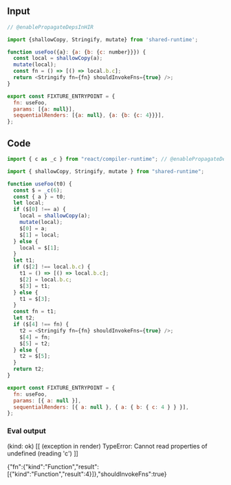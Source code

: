 
## Input

```javascript
// @enablePropagateDepsInHIR

import {shallowCopy, Stringify, mutate} from 'shared-runtime';

function useFoo({a}: {a: {b: {c: number}}}) {
  const local = shallowCopy(a);
  mutate(local);
  const fn = () => [() => local.b.c];
  return <Stringify fn={fn} shouldInvokeFns={true} />;
}

export const FIXTURE_ENTRYPOINT = {
  fn: useFoo,
  params: [{a: null}],
  sequentialRenders: [{a: null}, {a: {b: {c: 4}}}],
};

```

## Code

```javascript
import { c as _c } from "react/compiler-runtime"; // @enablePropagateDepsInHIR

import { shallowCopy, Stringify, mutate } from "shared-runtime";

function useFoo(t0) {
  const $ = _c(6);
  const { a } = t0;
  let local;
  if ($[0] !== a) {
    local = shallowCopy(a);
    mutate(local);
    $[0] = a;
    $[1] = local;
  } else {
    local = $[1];
  }
  let t1;
  if ($[2] !== local.b.c) {
    t1 = () => [() => local.b.c];
    $[2] = local.b.c;
    $[3] = t1;
  } else {
    t1 = $[3];
  }
  const fn = t1;
  let t2;
  if ($[4] !== fn) {
    t2 = <Stringify fn={fn} shouldInvokeFns={true} />;
    $[4] = fn;
    $[5] = t2;
  } else {
    t2 = $[5];
  }
  return t2;
}

export const FIXTURE_ENTRYPOINT = {
  fn: useFoo,
  params: [{ a: null }],
  sequentialRenders: [{ a: null }, { a: { b: { c: 4 } } }],
};

```
      
### Eval output
(kind: ok) [[ (exception in render) TypeError: Cannot read properties of undefined (reading 'c') ]]
<div>{"fn":{"kind":"Function","result":[{"kind":"Function","result":4}]},"shouldInvokeFns":true}</div>